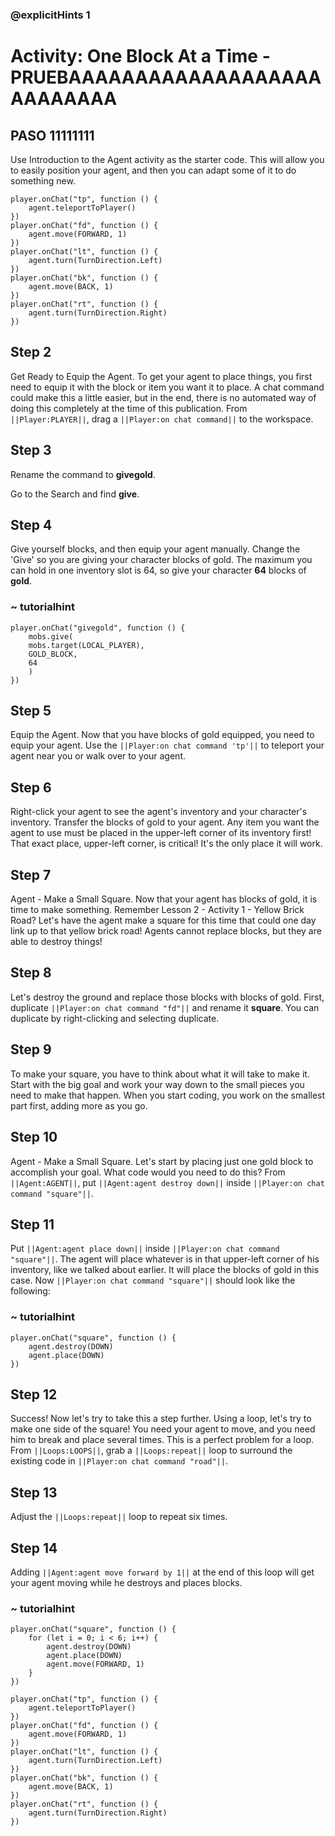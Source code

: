 ### @explicitHints 1

# Activity: One Block At a Time - PRUEBAAAAAAAAAAAAAAAAAAAAAAAAAAA

## PASO 11111111
Use Introduction to the Agent activity as the starter code. This will allow you to easily position your agent, and then you can adapt some of it to do something new.

```template
player.onChat("tp", function () {
    agent.teleportToPlayer()
})
player.onChat("fd", function () {
    agent.move(FORWARD, 1)
})
player.onChat("lt", function () {
    agent.turn(TurnDirection.Left)
})
player.onChat("bk", function () {
    agent.move(BACK, 1)
})
player.onChat("rt", function () {
    agent.turn(TurnDirection.Right)
})
```

## Step 2
Get Ready to Equip the Agent. To get your agent to place things, you first need to equip it with the block or item you want it to place. A chat command could make this a little easier, but in the end, there is no automated way of doing this completely at the time of this publication. From ``||Player:PLAYER||``, drag a ``||Player:on chat command||`` to the workspace.

## Step 3
Rename the command to **givegold**.

Go to the Search and find **give**.

## Step 4
Give yourself blocks, and then equip your agent manually. Change the 'Give' so you are giving your character blocks of gold. The maximum you can hold in one inventory slot is 64, so give your character **64** blocks of **gold**.

### ~ tutorialhint
``` blocks
player.onChat("givegold", function () {
    mobs.give(
    mobs.target(LOCAL_PLAYER),
    GOLD_BLOCK,
    64
    )
})
```

## Step 5
Equip the Agent. Now that you have blocks of gold equipped, you need to equip your agent. Use the ``||Player:on chat command 'tp'||`` to teleport your agent near you or walk over to your agent.

## Step 6
Right-click your agent to see the agent's inventory and your character's inventory. Transfer the blocks of gold to your agent. Any item you want the agent to use must be placed in the upper-left corner of its inventory first! That exact place, upper-left corner, is critical! It's the only place it will work.

## Step 7
Agent - Make a Small Square. Now that your agent has blocks of gold, it is time to make something. Remember Lesson 2 - Activity 1 - Yellow Brick Road? Let's have the agent make a square for this time that could one day link up to that yellow brick road! Agents cannot replace blocks, but they are able to destroy things!

## Step 8
Let's destroy the ground and replace those blocks with blocks of gold. First, duplicate ``||Player:on chat command "fd"||`` and rename it **square**. You can duplicate by right-clicking and selecting duplicate.

## Step 9
To make your square, you have to think about what it will take to make it. Start with the big goal and work your way down to the small pieces you need to make that happen. When you start coding, you work on the smallest part first, adding more as you go. 

## Step 10
Agent - Make a Small Square. Let's start by placing just one gold block to accomplish your goal. What code would you need to do this? From ``||Agent:AGENT||``, put ``||Agent:agent destroy down||`` inside ``||Player:on chat command "square"||``.

## Step 11
Put ``||Agent:agent place down||`` inside ``||Player:on chat command "square"||``. The agent will place whatever is in that upper-left corner of his inventory, like we talked about earlier. It will place the blocks of gold in this case. Now ``||Player:on chat command "square"||`` should look like the following:

### ~ tutorialhint
``` blocks 
player.onChat("square", function () {
    agent.destroy(DOWN)
    agent.place(DOWN)
})

```

## Step 12
Success! Now let's try to take this a step further. Using a loop, let's try to make one side of the square! You need your agent to move, and you need him to break and place several times. This is a perfect problem for a loop. From ``||Loops:LOOPS||``, grab a ``||Loops:repeat||`` loop to surround the existing code in ``||Player:on chat command "road"||``.

## Step 13
Adjust the ``||Loops:repeat||`` loop to repeat six times.

## Step 14
Adding ``||Agent:agent move forward by 1||`` at the end of this loop will get your agent moving while he destroys and places blocks.

### ~ tutorialhint
``` blocks
player.onChat("square", function () {
    for (let i = 0; i < 6; i++) {
        agent.destroy(DOWN)
        agent.place(DOWN)
        agent.move(FORWARD, 1)
    }
})

player.onChat("tp", function () {
    agent.teleportToPlayer()
})
player.onChat("fd", function () {
    agent.move(FORWARD, 1)
})
player.onChat("lt", function () {
    agent.turn(TurnDirection.Left)
})
player.onChat("bk", function () {
    agent.move(BACK, 1)
})
player.onChat("rt", function () {
    agent.turn(TurnDirection.Right)
})
```
